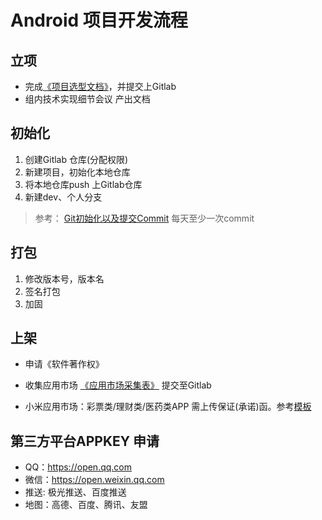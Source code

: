 # Android 项目开发流程

## 立项
* 完成[《项目选型文档》]()，并提交上Gitlab
* 组内技术实现细节会议 产出文档

## 初始化
1. 创建Gitlab 仓库(分配权限)
2. 新建项目，初始化本地仓库
3. 将本地仓库push 上Gitlab仓库
4. 新建dev、个人分支

> 参考：
 [Git初始化以及提交Commit](https://git.dankal.cn/manage/documents/blob/master/android/metting/2018-04-19.md)
> 每天至少一次commit 

## 打包
1. 修改版本号，版本名
2. 签名打包
3. 加固


## 上架
* 申请《软件著作权》

* 收集应用市场 [《应用市场采集表》]() 提交至Gitlab

* 小米应用市场：彩票类/理财类/医药类APP 需上传保证(承诺)函。参考[模板](https://dev.mi.com/doc/p=8087/index.html)

 
## 第三方平台APPKEY 申请

* QQ：https://open.qq.com
* 微信：https://open.weixin.qq.com 
* 推送: 极光推送、百度推送
* 地图：高德、百度、腾讯、友盟



